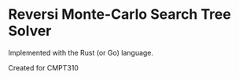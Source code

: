 # Reversi Monte-Carlo Search Tree Solver

Implemented with the Rust (or Go) language.

Created for CMPT310
